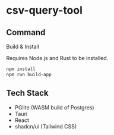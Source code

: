 # csv-query-tool

## Command

Build & Install

Requires Node.js and Rust to be installed.

```bash
npm install
npm run build-app
```

## Tech Stack

- PGlite (WASM build of Postgres)
- Tauri
- React
- shadcn/ui (Tailwind CSS)